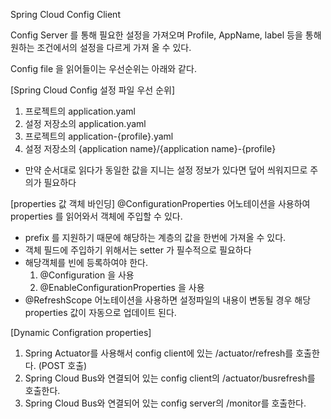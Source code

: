 Spring Cloud Config Client

Config Server 를 통해 필요한 설정을 가져오며 Profile, AppName, label 등을 통해 원하는 조건에서의 설정을 다르게 가져 올 수 있다.

Config file 을 읽어들이는 우선순위는 아래와 같다.

[Spring Cloud Config 설정 파일 우선 순위]
1. 프로젝트의 application.yaml
2. 설정 저장소의 application.yaml
3. 프로젝트의 application-{profile}.yaml
4. 설정 저장소의 {application name}/{application name}-{profile}
* 만약 순서대로 읽다가 동일한 값을 지니는 설정 정보가 있다면 덮어 씌워지므로 주의가 필요하다

[properties 값 객체 바인딩]
@ConfigurationProperties 어노테이션을 사용하여 properties 를 읽어와서 객체에 주입할 수 있다.
 - prefix 를 지원하기 때문에 해당하는 계층의 값을 한번에 가져올 수 있다.
 - 객체 필드에 주입하기 위해서는 setter 가 필수적으로 필요하다
 - 해당객체를 빈에 등록하여야 한다.
   1) @Configuration 을 사용
   2) @EnableConfigurationProperties 을 사용
 - @RefreshScope 어노테이션을 사용하면 설정파일의 내용이 변동될 경우 해당 properties 값이 자동으로 업데이트 된다. 

[Dynamic Configration properties]
1. Spring Actuator를 사용해서 config client에 있는 /actuator/refresh를 호출한다. (POST 호출)
2. Spring Cloud Bus와 연결되어 있는 config client의 /actuator/busrefresh를 호출한다.
3. Spring Cloud Bus와 연결되어 있는 config server의 /monitor를 호출한다.